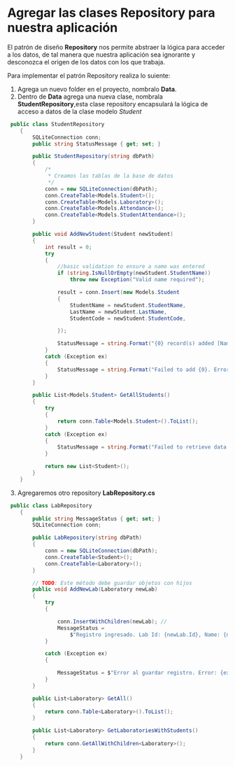 
# Agregar las clases Repository para nuestra aplicación

El patrón de diseño **Repository** nos permite abstraer la lógica para acceder a los datos, de tal manera que nuestra aplicación sea ignorante y desconozca el origen de los datos con los que trabaja.

Para implementar el patrón Repository realiza lo suiente:

1. Agrega un nuevo folder en el proyecto, nombralo **Data**.
2. Dentro de **Data** agrega una nueva clase, nombrala **StudentRepository**,esta clase repository encapsulará la lógica de acceso a datos de la clase modelo *Student*

```c#
 public class StudentRepository
    {
        SQLiteConnection conn;
        public string StatusMessage { get; set; }

        public StudentRepository(string dbPath)
        {
            /*
             * Creamos las tablas de la base de datos
             */
            conn = new SQLiteConnection(dbPath);
            conn.CreateTable<Models.Student>();
            conn.CreateTable<Models.Laboratory>();
            conn.CreateTable<Models.Attendance>();
            conn.CreateTable<Models.StudentAttendance>();
        }

        public void AddNewStudent(Student newStudent)
        {
            int result = 0;
            try
            {
                //basic validation to ensure a name was entered
                if (string.IsNullOrEmpty(newStudent.StudentName))
                    throw new Exception("Valid name required");

                result = conn.Insert(new Models.Student
                {
                    StudentName = newStudent.StudentName,
                    LastName = newStudent.LastName,
                    StudentCode = newStudent.StudentCode,

                });

                StatusMessage = string.Format("{0} record(s) added [Name: {1})", result, newStudent.StudentName);
            }
            catch (Exception ex)
            {
                StatusMessage = string.Format("Failed to add {0}. Error: {1}", newStudent.StudentName, ex.Message);
            }
        }

        public List<Models.Student> GetAllStudents()
        {
            try
            {
                return conn.Table<Models.Student>().ToList();
            }
            catch (Exception ex)
            {
                StatusMessage = string.Format("Failed to retrieve data. {0}", ex.Message);
            }

            return new List<Student>();
        }
    }
```

3. Agregaremos otro repository **LabRepository.cs**

```c#
 public class LabRepository
    {
        public string MessageStatus { get; set; }
        SQLiteConnection conn;

        public LabRepository(string dbPath)
        {
            conn = new SQLiteConnection(dbPath);
            conn.CreateTable<Student>();
            conn.CreateTable<Laboratory>();
        }

        // TODO: Este método debe guardar objetos con hijos
        public void AddNewLab(Laboratory newLab)
        {
            try
            {

                conn.InsertWithChildren(newLab); //
                MessageStatus =
                    $"Registro ingresado. Lab Id: {newLab.Id}, Name: {newLab.LabName}";
            }

            catch (Exception ex)
            {

                MessageStatus = $"Error al guardar registro. Error: {ex.Message}";
            }
        }

        public List<Laboratory> GetAll()
        {
            return conn.Table<Laboratory>().ToList();
        }

        public List<Laboratory> GetLaboratoriesWithStudents()
        {
            return conn.GetAllWithChildren<Laboratory>();
        }
    }
 
```    
